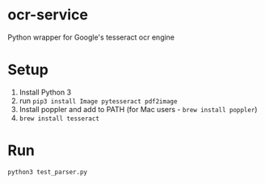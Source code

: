 # ocr-service
Python wrapper for Google's tesseract ocr engine

# Setup
1. Install Python 3
2. run `pip3 install Image pytesseract pdf2image`
3. Install poppler and add to PATH (for Mac users - `brew install poppler`)
4. `brew install tesseract`

# Run
`python3 test_parser.py`